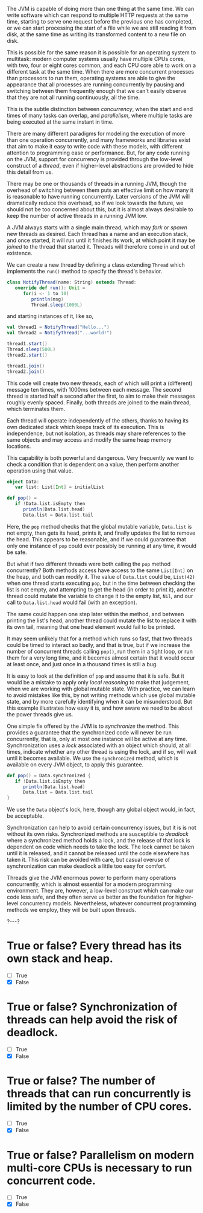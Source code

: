 The JVM is capable of doing more than one thing at the same time. We can write software which can respond to
multiple HTTP requests at the same time, starting to serve one request before the previous one has completed, or
we can start processing the start of a file while we are still reading it from disk, at the same time as writing
its transformed content to a new file on disk.

This is possible for the same reason it is possible for an operating system to multitask: modern computer
systems usually have multiple CPUs cores, with two, four or eight cores common, and each CPU core able to work
on a different task at the same time. When there are more concurrent processes than processors to run them,
operating systems are able to give the appearance that all processes are running concurrently by pausing and
switching between them frequently enough that we can't easily observe that they are not all running
continuously, all the time.

This is the subtle distinction between _concurrency_, when the start and end times of many tasks can overlap,
and _parallelism_, where multiple tasks are being executed at the same instant in time.

There are many different paradigms for modeling the execution of more than one operation concurrently, and many
frameworks and libraries exist that aim to make it easy to write code with these models, with different
attention to programming ease or performance. But, for any code running on the JVM, support for concurrency is
provided through the low-level construct of a _thread_, even if higher-level abstractions are provided to hide
this detail from us.

There may be one or thousands of threads in a running JVM, though the overhead of switching between them puts an
effective limit on how many it is reasonable to have running concurrently. Later versions of the JVM will
dramatically reduce this overhead, so if we look towards the future, we should not be too concerned about this,
but it is almost always desirable to keep the number of active threads in a running JVM low.

A JVM always starts with a single main thread, which may _fork_ or _spawn_ new threads as desired. Each thread
has a name and an execution stack, and once started, it will run until it finishes its work, at which point it
may be _joined_ to the thread that started it. Threads will therefore come in and out of existence.

We can create a new thread by defining a class extending `Thread` which implements the `run()` method to specify
the thread's behavior.

```scala
class NotifyThread(name: String) extends Thread:
   override def run(): Unit =
      for(i <- 1 to 10)
         println(msg)
         Thread.sleep(1000L)
```
and starting instances of it, like so,
```scala
val thread1 = NotifyThread("Hello...")
val thread2 = NotifyThread("...world!")

thread1.start()
Thread.sleep(500L)
thread2.start()

thread1.join()
thread2.join()
```

This code will create two new threads, each of which will print a (different) message ten times, with 1000ms
between each message. The second thread is started half a second after the first, to aim to make their messages
roughly evenly spaced. Finally, both threads are joined to the main thread, which terminates them.

Each thread will operate independently of the others, thanks to having its own dedicated stack which keeps track
of its execution. This is independence, but not isolation, as threads may share references to the same objects
and may access and modify the same heap memory locations.

This capability is both powerful and dangerous. Very frequently we want to check a condition that is dependent
on a value, then perform another operation using that value.

```scala
object Data:
   var list: List[Int] = initialList

def pop() =
   if !Data.list.isEmpty then
      println(Data.list.head)
      Data.list = Data.list.tail
```

Here, the `pop` method checks that the global mutable variable, `Data.list` is not empty, then gets its head,
prints it, and finally updates the list to remove the head. This appears to be reasonable, and if we could
guarantee that only one instance of `pop` could ever possibly be running at any time, it would be safe.

But what if two different threads were both calling the `pop` method concurrently? Both methods access have
access to the same `List[Int]` on the heap, and both can modify it. The value of `Data.list` could be,
`List(42)` when one thread starts executing `pop`, but in the time between checking the list is not empty, and
attempting to get the head (in order to print it), another thread could mutate the variable to change it to
the empty list, `Nil`, and our call to `Data.list.head` would fail (with an exception).

The same could happen one step later within the method, and between printing the list's head, another thread
could mutate the list to replace it with its own tail, meaning that one head element would fail to be printed.

It may seem unlikely that for a method which runs so fast, that two threads could be timed to interact so badly,
and that is true, but if we increase the number of concurrent threads calling `pop()`, run them in a tight loop,
or run them for a very long time, and it becomes almost certain that it would occur at least once, and just once
in a thousand times is still a bug.

It is easy to look at the definition of `pop` and assume that it is safe. But it would be a mistake to apply
only _local reasoning_ to make that judgement, when we are working with global mutable state. With practice, we
can learn to avoid mistakes like this, by not writing methods which use global mutable state, and by more
carefully identifying when it can be misunderstood. But this example illustrates how easy it is, and how aware
we need to be about the power threads give us.

One simple fix offered by the JVM is to _synchronize_ the method. This provides a guarantee that the
synchronized code will never be run concurrently, that is, only at most one instance will be active at any time.
Synchronization uses a _lock_ associated with an object which should, at all times, indicate whether any other
thread is using the lock, and if so, will wait until it becomes available. We use the `synchronized` method,
which is available on every JVM object, to apply this guarantee.

```scala
def pop() = Data.synchronized {
   if !Data.list.isEmpty then
      println(Data.list.head)
      Data.list = Data.list.tail
}
```

We use the `Data` object's lock, here, though any global object would, in fact, be acceptable.

Synchronization can help to avoid certain concurrency issues, but it is is not without its own risks.
Synchronized methods are susceptible to _deadlock_ where a synchronized method holds a lock, and the release of
that lock is dependent on code which needs to take the lock. The lock cannot be taken until it is released, and
it cannot be released until the code elsewhere has taken it. This risk can be avoided with care, but casual
overuse of synchronization can make deadlock a little too easy for comfort.

Threads give the JVM enormous power to perform many operations concurrently, which is almost essential for
a modern programming environment. They are, however, a low-level construct which can make our code less safe,
and they often serve us better as the foundation for higher-level concurrency models. Nevertheless, whatever
concurrent programming methods we employ, they will be built upon threads.

?---?

# True or false? Every thread has its own stack and heap.
- [ ] True
- [X] False

# True or false? Synchronization of threads can help avoid the risk of deadlock.
- [ ] True
- [X] False

# True or false? The number of threads that can run concurrently is limited by the number of CPU cores.
- [ ] True
- [X] False

# True or false? Parallelism on modern multi-core CPUs is necessary to run concurrent code.
- [ ] True
- [X] False
